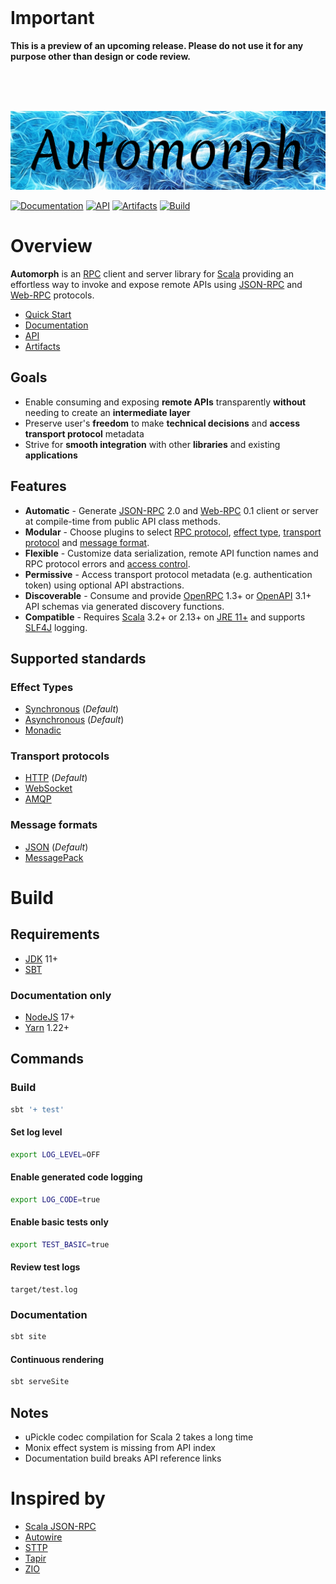 <br>

# Important

**This is a preview of an upcoming release. Please do not use it for any purpose other than design or code review.**

<br>
<br>
<br>

![automorph](https://github.com/martin-ockajak/automorph/raw/main/docs/images/banner.jpg)

[![Documentation](https://img.shields.io/badge/Website-Documentation-blueviolet)](https://automorph.org)
[![API](https://img.shields.io/badge/Scaladoc-API-blue)](https://automorph.org/api/automorph/index.html)
[![Artifacts](https://img.shields.io/badge/Releases-Artifacts-yellow)](https://mvnrepository.com/artifact/org.automorph/automorph)
[![Build](https://github.com/martin-ockajak/automorph/workflows/Build/badge.svg)](https://github.com/martin-ockajak/automorph/actions/workflows/tests.yml)


# Overview

**Automorph** is an [RPC](https://en.wikipedia.org/wiki/Remote_procedure_call) client and server library for [Scala](https://www.scala-lang.org/) providing an effortless way to invoke and expose remote APIs using [JSON-RPC](https://www.jsonrpc.org/specification) and [Web-RPC](docs/Web-RPC.md) protocols.

* [Quick Start](docs/Quickstart.md)
* [Documentation](https://automorph.org)
* [API](https://automorph.org/api/index.html)
* [Artifacts](https://mvnrepository.com/artifact/org.automorph/automorph)


## Goals

* Enable consuming and exposing **remote APIs** transparently **without** needing to create an **intermediate layer**
* Preserve user's **freedom** to make **technical decisions** and **access transport protocol** metadata
* Strive for **smooth integration** with other **libraries** and existing **applications**


## Features

* **Automatic** - Generate [JSON-RPC](https://www.jsonrpc.org/specification) 2.0 and [Web-RPC](docs/Web-RPC.md) 0.1 client or server at compile-time from public API class methods.
* **Modular** - Choose plugins to select [RPC protocol](docs/Plugins.md#rpc-protocol), [effect type](docs/Plugins.md#effect-system), [transport protocol](docs/Plugins.md#message-transport) and [message format](docs/Plugins.md#message-codec).
* **Flexible** - Customize data serialization, remote API function names and RPC protocol errors and [access control](docs/Examples.md#access-control).
* **Permissive** - Access transport protocol metadata (e.g. authentication token) using optional API abstractions.
* **Discoverable** - Consume and provide [OpenRPC](https://spec.open-rpc.org) 1.3+ or [OpenAPI](https://github.com/OAI/OpenAPI-Specification) 3.1+ API schemas via generated discovery functions.
* **Compatible** - Requires [Scala](https://dotty.epfl.ch/) 3.2+ or 2.13+ on [JRE 11+](https://openjdk.java.net/) and supports [SLF4J](http://www.slf4j.org/) logging.

## Supported standards

### Effect Types

* [Synchronous](docs/Examples.md#synchronous-call) (*Default*)
* [Asynchronous](docs/Examples.md#asynchronous-call) (*Default*)
* [Monadic](docs/Examples.md#effect-system)

### Transport protocols

* [HTTP](docs/Examples.md#http-response-status) (*Default*)
* [WebSocket](docs/Examples.md#websocket-transport)
* [AMQP](docs/Examples.md#amqp-transport)

### Message formats

* [JSON](docs/Examples/index.html#data-serialization) (*Default*)
* [MessagePack](docs/Examples/index.html#message-codec)


# Build

## Requirements

* [JDK](https://openjdk.java.net/) 11+
* [SBT](https://www.scala-sbt.org/)

### Documentation only

* [NodeJS](https://nodejs.org/) 17+
* [Yarn](https://yarnpkg.com/) 1.22+


## Commands

### Build

```bash
sbt '+ test'
```

#### Set log level

```bash
export LOG_LEVEL=OFF
```

#### Enable generated code logging

```bash
export LOG_CODE=true
```

#### Enable basic tests only

```bash
export TEST_BASIC=true
```

#### Review test logs

```
target/test.log
```

### Documentation

```bash
sbt site
```

#### Continuous rendering

```bash
sbt serveSite
```

## Notes

* uPickle codec compilation for Scala 2 takes a long time
* Monix effect system is missing from API index
* Documentation build breaks API reference links


# Inspired by

* [Scala JSON-RPC](https://github.com/shogowada/scala-json-rpc)
* [Autowire](https://github.com/lihaoyi/autowire)
* [STTP](https://sttp.softwaremill.com)
* [Tapir](https://tapir.softwaremill.com)
* [ZIO](https://zio.dev)
